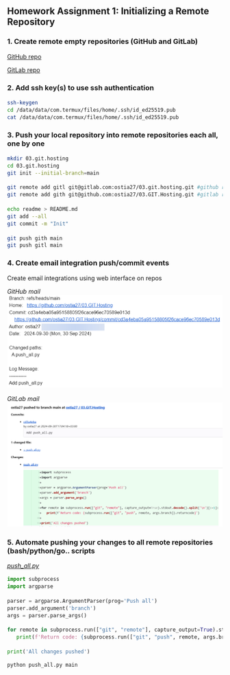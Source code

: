 ## Homework Assignment 1: Initializing a Remote Repository

### 1. Create remote empty repositories (GitHub and GitLab)

[GitHub repo](https://github.com/ostia27/03.GIT.Hosting)

[GitLab repo](https://gitlab.com/ostia27/03.git.hosting)

### 2. Add ssh key(s) to use ssh authentication
```Bash
ssh-keygen
cd /data/data/com.termux/files/home/.ssh/id_ed25519.pub
cat /data/data/com.termux/files/home/.ssh/id_ed25519.pub
```
### 3. Push your local repository into remote repositories each all, one by one
```Bash
mkdir 03.git.hosting
cd 03.git.hosting
git init --initial-branch=main

git remote add gitl git@gitlab.com:ostia27/03.git.hosting.git #github repo
git remote add gith git@github.com:ostia27/03.GIT.Hosting.git #gitlab repo

echo readme > README.md
git add --all
git commit -m "Init"

git push gith main
git push gitl main
```
### 4. Create email integration push/commit events
Create email integrations using web interface on repos

_GitHub mail_
![github.png](github.png)

_GitLab mail_
![gitlab.png](gitlab.png)

### 5. Automate pushing your changes to all remote repositories (bash/python/go.. scripts
[_push_all.py_](https://github.com/ostia27/03.GIT.Hosting/blob/main/push_all.py)
```Python
import subprocess
import argparse

parser = argparse.ArgumentParser(prog='Push all')
parser.add_argument('branch')
args = parser.parse_args()

for remote in subprocess.run(["git", "remote"], capture_output=True).stdout.decode().split('\n')[:-1]:
   print(f'Return code: {subprocess.run(["git", "push", remote, args.branch]).returncode}')

print('All changes pushed')
```

```Bash
python push_all.py main
```